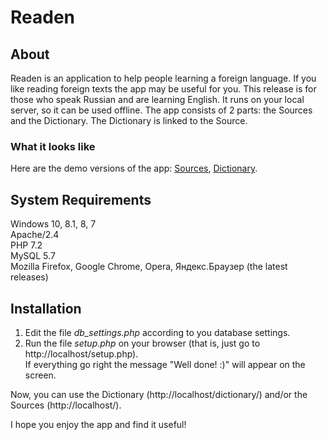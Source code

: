 # Readen

## About
Readen is an application to help people learning a foreign language. If you like reading foreign texts the app may be useful for you.
This release is for those who speak Russian and are learning English. It runs on your local server, so it can be used offline.
The app consists of 2 parts: the Sources and the Dictionary. The Dictionary is linked to the Source.

### What it looks like

Here are the demo versions of the app: [Sources](http://demo.readen.ru/), [Dictionary](http://demo.readen.ru/dictionary/).

###
###
## System Requirements
Windows 10, 8.1, 8, 7  
Apache/2.4  
PHP 7.2  
MySQL 5.7  
Mozilla Firefox, Google Chrome, Opera, Яндекс.Браузер (the latest releases)

###
###
## Installation
1. Edit the file _db_settings.php_ according to you database settings.
2. Run the file _setup.php_ on your browser (that is, just go to http://localhost/setup.php).  
   If everything go right the message "Well done! :)" will appear on the screen.  

Now, you can use the Dictionary (http://localhost/dictionary/) and/or the Sources (http://localhost/).

I hope you enjoy the app and find it useful!
